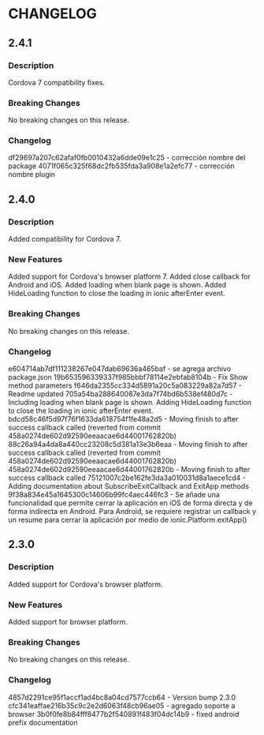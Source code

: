 # CHANGELOG

## 2.4.1

### Description
Cordova 7 compatibility fixes.

### Breaking Changes
No breaking changes on this release.

### Changelog
df29697a207c62afaf0fb0010432a6dde09e1c25 - corrección nombre del package
4071f065c325f68dc2fb535fda3a908e1a2efc77 - corrección nombre plugin

## 2.4.0

### Description
Added compatibility for Cordova 7.

### New Features
Added support for Cordova's browser platform 7.
Added close callback for Android and iOS.
Added loading when blank page is shown.
Added HideLoading function to close the loading in ionic afterEnter event.

### Breaking Changes
No breaking changes on this release.

### Changelog
e604714ab7df111238267e047dab69636a465baf - se agrega archivo package.json
19b653596339337f985bbbf78114e2ebfab8104b - Fix Show method parameters
f646da2355cc334d5891a20c5a083229a82a7d57 - Readme updated
705a54ba288640087e3da7f74bd6b538ef480d7c - Including loading when blank page is shown. Adding HideLoading function to close the loading in ionic afterEnter event.
bdcd58c46f5d97f76f1633da618754f1fe48a2d5 - Moving finish to after success callback called (reverted from commit 458a0274de602d92590eeaacae6d44001762820b)
88c26a94a4da8a440cc23208c5d381a13e3b6eaa - Moving finish to after success callback called (reverted from commit 458a0274de602d92590eeaacae6d44001762820b)
458a0274de602d92590eeaacae6d44001762820b - Moving finish to after success callback called
75121007c2be162fe3da3a010031d8a1aece1cd4 - Adding documentation about SubscribeExitCallback and ExitApp methods
9f38a834e45a1645300c14606b99fc4aec446fc3 - Se añade una funcionalidad que permite cerrar la aplicación en iOS de forma directa y de forma indirecta en Android. Para Android, se requiere registrar un callback y un resume para cerrar la aplicación por medio de ionic.Platform.exitApp()

## 2.3.0

### Description
Added support for Cordova's browser platform.

### New Features
Added support for browser platform.

### Breaking Changes
No breaking changes on this release.

### Changelog
4857d2291ce95f1accf1ad4bc8a04cd7577ccb64 - Version bump 2.3.0
cfc341eaffae216b35c9c2e2d6063f48cb96ae05 - agregado soporte a browser
3b0f0fe8b84fff8477b2f540891f483f04dc14b9 - fixed android prefix documentation